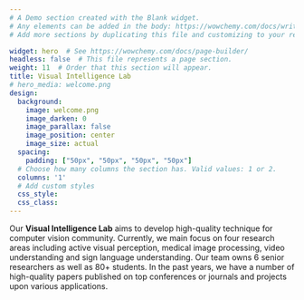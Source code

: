 ```yaml
---
# A Demo section created with the Blank widget.
# Any elements can be added in the body: https://wowchemy.com/docs/writing-markdown-latex/
# Add more sections by duplicating this file and customizing to your requirements.

widget: hero  # See https://wowchemy.com/docs/page-builder/
headless: false  # This file represents a page section.
weight: 11  # Order that this section will appear.
title: Visual Intelligence Lab
# hero_media: welcome.png
design:
  background:
    image: welcome.png
    image_darken: 0
    image_parallax: false
    image_position: center
    image_size: actual
  spacing:
    padding: ["50px", "50px", "50px", "50px"]
  # Choose how many columns the section has. Valid values: 1 or 2.
  columns: '1'
  # Add custom styles
  css_style:
  css_class:
---
```


Our **Visual Intelligence Lab** aims to develop high-quality technique for computer vision community. Currently, we main focus on four research areas including active visual perception, medical image processing, video understanding and sign language understanding. Our team owns 6 senior researchers as well as 80+ students. In the past years, we have a number of high-quality papers published on top conferences or journals and projects upon various applications.
